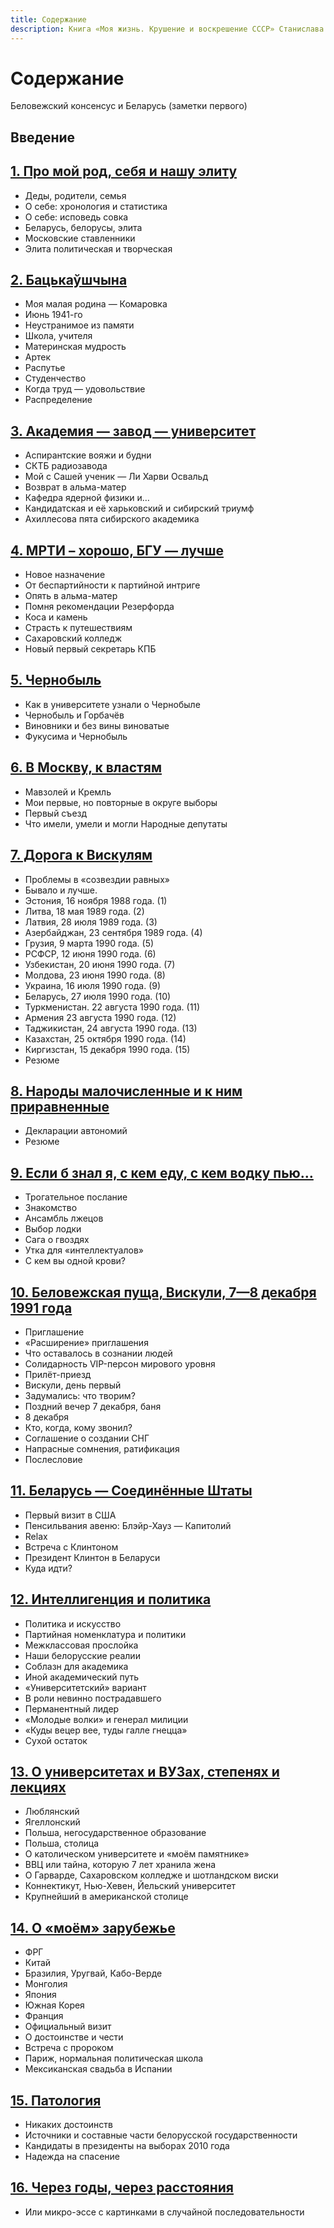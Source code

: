 ```yaml
---
title: Содержание
description: Книга «Моя жизнь. Крушение и воскрешение СССР» Станислава Шушкевича. Содержание.
---
```


# Содержание

Беловежский консенсус и Беларусь (заметки первого)

## Введение

## [1. Про мой род, себя и нашу элиту](./01.md)

- Деды, родители, семья
- О себе: хронология и статистика
- О себе: исповедь совка
- Беларусь, белорусы, элита
- Московские ставленники
- Элита политическая и творческая


## [2. Бацькаўшчына](./02.md)

- Моя малая родина — Комаровка
- Июнь 1941-го
- Неустранимое из памяти 
- Школа, учителя
- Материнская мудрость 
- Артек 
- Распутье 
- Студенчество
- Когда труд — удовольствие
- Распределение


## [3. Академия — завод — университет](./03.md)

- Аспирантские вояжи и будни
- СКТБ радиозавода
- Мой с Сашей ученик — Ли Харви Освальд
- Возврат в альма-матер 
- Кафедра ядерной физики и…
- Кандидатская и её харьковский и сибирский триумф
- Ахиллесова пята сибирского академика


## [4. МРТИ – хорошо, БГУ — лучше](./04.md)
    
- Новое назначение
- От беспартийности к партийной интриге
- Опять в альма-матер
- Помня рекомендации Резерфорда
- Коса и камень
- Страсть к путешествиям
- Сахаровский колледж
- Новый первый секретарь КПБ


## [5. Чернобыль](./05.md)

- Как в университете узнали о Чернобыле
- Чернобыль и Горбачёв
- Виновники и без вины виноватые
- Фукусима и Чернобыль


## [6. В Москву, к властям](./06.md)

- Мавзолей и Кремль 
- Мои первые, но повторные в округе выборы 
- Первый съезд 
- Что имели, умели и могли Народные депутаты


## [7. Дорога к Вискулям](./07.md)
    
- Проблемы в «созвездии равных» 
- Бывало и лучше.
- Эстония, 16 ноября 1988 года. (1) 
- Литва, 18 мая 1989 года. (2) 
- Латвия, 28 июля 1989 года. (3) 
- Азербайджан, 23 сентября 1989 года. (4) 
- Грузия, 9 марта 1990 года. (5) 
- РСФСР, 12 июня 1990 года. (6)
- Узбекистан, 20 июня 1990 года. (7)
- Молдова, 23 июня 1990 года. (8)
- Украина, 16 июля 1990 года. (9)
- Беларусь, 27 июля 1990 года. (10)
- Туркменистан. 22 августа 1990 года. (11)
- Армения 23 августа 1990 года. (12)
- Таджикистан, 24 августа 1990 года. (13) 
- Казахстан, 25 октября 1990 года. (14) 
- Киргизстан, 15 декабря 1990 года. (15) 
- Резюме


## [8. Народы малочисленные и к ним приравненные](./08.md)

- Декларации автономий
- Резюме


## [9. Если б знал я, с кем еду, с кем водку пью…](./09.md)

- Трогательное послание 
- Знакомство 
- Ансамбль лжецов 
- Выбор лодки
- Сага о гвоздях 
- Утка для «интеллектуалов»
- С кем вы одной крови?


## [10. Беловежская пуща, Вискули, 7—8 декабря 1991 года](./10.md)

- Приглашение
- «Расширение» приглашения
- Что оставалось в сознании людей 
- Солидарность VIP-персон мирового уровня
- Прилёт-приезд
- Вискули, день первый
- Задумались: что творим?
- Поздний вечер 7 декабря, баня
- 8 декабря
- Кто, когда, кому звонил?
- Соглашение о создании СНГ
- Напрасные сомнения, ратификация 
- Послесловие


## [11. Беларусь — Соединённые Штаты](./11.md)

- Первый визит в США 
- Пенсильвания авеню: Блэйр-Хауз — Капитолий 
- Relax 
- Встреча с Клинтоном 
- Президент Клинтон в Беларуси 
- Куда идти?


## [12. Интеллигенция и политика](./12.md)

- Политика и искусство 
- Партийная номенклатура и политики
- Межклассовая прослойка 
- Наши белорусские реалии
- Соблазн для академика 
- Иной академический путь 
- «Университетский» вариант 
- В роли невинно пострадавшего
- Перманентный лидер 
- «Молодые волки» и генерал милиции 
- «Куды вецер вее, туды галле гнецца» 
- Сухой остаток


## [13. О университетах и ВУЗах, степенях и лекциях](./13.md)

- Люблянский
- Ягеллонский 
- Польша, негосударственное образование 
- Польша, столица 
- О католическом университете и «моём памятнике» 
- ВВЦ или тайна, которую 7 лет хранила жена
- О Гарварде, Сахаровском колледже и шотландском виски 
- Коннектикут, Нью-Хевен, Йельский университет 
- Крупнейший в американской столице


## [14. О «моём» зарубежье](./14.md)

- ФРГ
- Китай 
- Бразилия, Уругвай, Кабо-Верде
- Монголия
- Япония 
- Южная Корея 
- Франция 
- Официальный визит
- О достоинстве и чести 
- Встреча с пророком 
- Париж, нормальная политическая школа 
- Мексиканская свадьба в Испании


## [15. Патология](./15.md)

- Никаких достоинств
- Источники и составные части белорусской государственности 
- Кандидаты в президенты на выборах 2010 года 
- Надежда на спасение


## [16. Через годы, через расстояния](./16.md)

- Или микро-эссе с картинками в случайной последовательности
